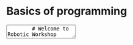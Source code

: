 # Basics of programming

<div class="reveal deck1">
  <div class="slides">
    <section data-markdown>
      <textarea data-template>
        # Welcome to Robotic Workshop
        by Sunway University, School of Engineering and Technology
        ---
        # Basics of programming
        ---
        ## Contents
        1. What is Programming?
        2. Introduction to Computational Thinking
        3. Why should I learn Programming?
        ---
        # What is Programming?
        ---
        ## What is Programming?
        * Some may call it Coding (interchangeable), but some may disagree...
        * In layman terms:
        > Programming allows you to "instruct" a "computer" to perform a task
        ---
        > Programming allows you to "instruct" a "computer" to perform a task
        ### Instruct
        Computers are good followers. It will do everything you provide as instructions...
        ---
        > Programming allows you to "instruct" a "computer" to perform a task
       
        ### Instruct
        Computers are good followers. It will do everything you provide as instructions...

        ...even the wrong ones...

        <img src="../img/basics-instructions.png" style="height:200px;position:absolute;right:-20px;bottom:-150px"/>
        ---
        > Programming allows you to "instruct" a "computer" to perform a task
        
        ### Computer

        A computer is not just your PC or notebook. 

        Even your smartphone, your smart TV and your fitbit are some kind of computers.

        <img src="../img/basics-computer.png" style="height:200px;position:absolute;right:-20px;bottom:-200px"/>
        ---

        ### Actually....

        Programming is like "talking" to a computer - you want the computer to understand your words or instructions.

        ---

        ### Actually....

        Programming is like "talking" to a computer - you want the computer to understand your words or instructions.
        
        and that's why we use a "programming langauge" to instruct the computers...

        ---
        ## Why do I want to instruct a computer a.k.a programming?

        ---
        ### Programming allows us to solve (complex) problems using a computer

        adding a few numbers may be easy to you and me, but adding a few hundred random numbers may already sound overwhelming...
        ---
        ### Programming allows us to solve (complex) problems using a computer

        How about creating a website to sell things online?
        ---
        ### Programming allows us to solve (complex) problems using a computer
        
        How about making a robot able to move and avoid obstacles?

        ---
        ### Programming allows us to solve (complex) problems using a computer
        
        How about teaching a computer to differentiate a dog from a cat? 
        ---
        ### But it sounds difficult....

        There is a technique one can use to help solving complex problem and instruct a computer accordingly...
        ---
        ## Computational Thinking
        
        <img src="https://bam.files.bbci.co.uk/bam/live/content/zg6bgk7/large" alt="Computational Thinking" style="height:400px"/>

        <small>Image taken from https://www.bbc.co.uk/bitesize/guides/zp92mp3/revision/1</small>
        ---
        ### Computational Thinking: Decomposition
        breaking down a complex problem or system into smaller, more manageable parts

        ---
        ### Computational Thinking: Pattern Recognition 
        looking for similarities among and within problems

        ---
        ### Computational Thinking: Abstraction
        
        focusing on the important information only, ignoring irrelevant detail

        ---
        ### Computational Thinking: Algorithms
        developing a step-by-step solution to the problem, or the rules to follow to solve the problem

        ---
        ### Putting altogether
        Computational thinking allows us to take a complex problem, understand what the problem is and develop possible solutions. 
        
        We can then present these solutions in a way that a computer, a human, or both, can understand.
        
        ---
        ### What can you find in a programming language?

        * ability to acquire data (input)
        * ability to do soemthing (output)
        * ability to repeat instructions when desired (loop)
        * ability to make decisions (operation)


        ---
        ### In today's workshop

        We will learn how to instruct a mini-computer using simple instructions you and I can pick up quickly
        ---
        ## Introducing - Arduino

        <img alt="Arduino" src="../img/basics-arduino.jpeg" style="height:500px"/>
        ---
        ## Arduino

        * Arduino is made up of both hardware and software. 
        * The Arduino board is a printed circuit board (PCB) designed to use a microcontroller chip as well as other input and outputs. 
        ---
        ## Microcontroller

        * You can think it as the brain of your device
        * it is responsible to execute the instructions you have written to complete a task
        * Examples will be shown later in the tutorials
        
        ---
        ### Programming on an Arduino device

        You will need to 
        * learn some common language understood by the Arduino platform
        * learn to write down the instructions in the right sequence
        * test the written code to see whether the code works 

        ---

        ### Getting prepared to program on an Arduino device

        * Get familiar with the Arduino IDE (Integrated Development Environment)
        * Understand the features of the Arduino board
        * Be ready to make mistakes and start all over again
        * Stay curious and explore!

        ---

        # Are you READY?
      </textarea>
    </section>
  </div>
</div>
!!! info inline end ""
    <kbd>F</kbd> for fullscreen &middot;
    <kbd>O</kbd> for overview